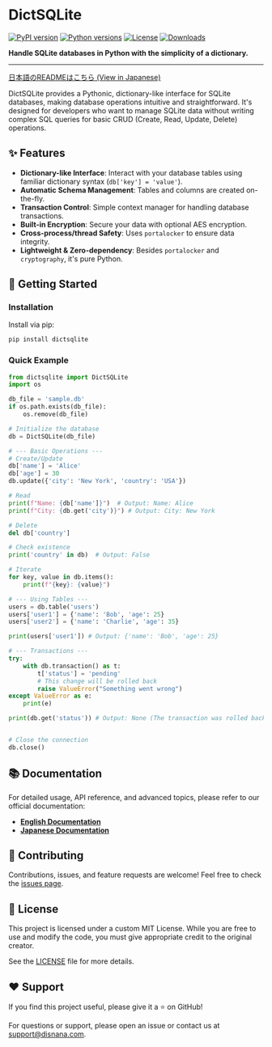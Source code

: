 # DictSQLite

[![PyPI version](https://img.shields.io/pypi/v/dictsqlite.svg)](https://pypi.org/project/dictsqlite/)
[![Python versions](https://img.shields.io/pypi/pyversions/dictsqlite.svg)](https://pypi.org/project/dictsqlite/)
[![License](https://img.shields.io/badge/License-MIT-blue.svg)](https://github.com/disnana/DictSQLite/blob/main/LICENSE)
[![Downloads](https://static.pepy.tech/badge/dictsqlite)](https://pepy.tech/project/dictsqlite)

**Handle SQLite databases in Python with the simplicity of a dictionary.**

---

[日本語のREADMEはこちら (View in Japanese)](./readmes/README_JP.md)

DictSQLite provides a Pythonic, dictionary-like interface for SQLite databases, making database operations intuitive and straightforward. It's designed for developers who want to manage SQLite data without writing complex SQL queries for basic CRUD (Create, Read, Update, Delete) operations.

## ✨ Features

- **Dictionary-like Interface**: Interact with your database tables using familiar dictionary syntax (`db['key'] = 'value'`).
- **Automatic Schema Management**: Tables and columns are created on-the-fly.
- **Transaction Control**: Simple context manager for handling database transactions.
- **Built-in Encryption**: Secure your data with optional AES encryption.
- **Cross-process/thread Safety**: Uses `portalocker` to ensure data integrity.
- **Lightweight & Zero-dependency**: Besides `portalocker` and `cryptography`, it's pure Python.

## 🚀 Getting Started

### Installation

Install via pip:

```bash
pip install dictsqlite
```

### Quick Example

```python
from dictsqlite import DictSQLite
import os

db_file = 'sample.db'
if os.path.exists(db_file):
    os.remove(db_file)

# Initialize the database
db = DictSQLite(db_file)

# --- Basic Operations ---
# Create/Update
db['name'] = 'Alice'
db['age'] = 30
db.update({'city': 'New York', 'country': 'USA'})

# Read
print(f"Name: {db['name']}")  # Output: Name: Alice
print(f"City: {db.get('city')}") # Output: City: New York

# Delete
del db['country']

# Check existence
print('country' in db)  # Output: False

# Iterate
for key, value in db.items():
    print(f"{key}: {value}")

# --- Using Tables ---
users = db.table('users')
users['user1'] = {'name': 'Bob', 'age': 25}
users['user2'] = {'name': 'Charlie', 'age': 35}

print(users['user1']) # Output: {'name': 'Bob', 'age': 25}

# --- Transactions ---
try:
    with db.transaction() as t:
        t['status'] = 'pending'
        # This change will be rolled back
        raise ValueError("Something went wrong")
except ValueError as e:
    print(e)

print(db.get('status')) # Output: None (The transaction was rolled back)


# Close the connection
db.close()
```

## 📚 Documentation

For detailed usage, API reference, and advanced topics, please refer to our official documentation:

- [**English Documentation**](./documents/english.md)
- [**Japanese Documentation**](./documents/japanese.md)

## 🤝 Contributing

Contributions, issues, and feature requests are welcome! Feel free to check the [issues page](https://github.com/disnana/DictSQLite/issues).

## 📜 License

This project is licensed under a custom MIT License. While you are free to use and modify the code, you must give appropriate credit to the original creator.

See the [LICENSE](./LICENSE) file for more details.

## ❤️ Support

If you find this project useful, please give it a ⭐ on GitHub!

For questions or support, please open an issue or contact us at <support@disnana.com>.

